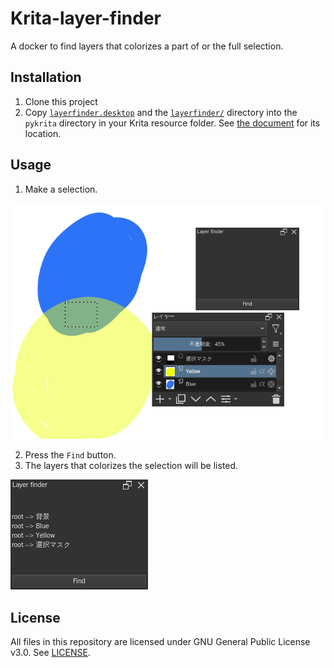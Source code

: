 # Krita-layer-finder

A docker to find layers that colorizes a part of or the full selection.

## Installation
1. Clone this project
2. Copy [`layerfinder.desktop`](layerfinder.desktop) and the [`layerfinder/`](layerfinder/) directory into the `pykrita` directory in your Krita resource folder. See [the document](https://docs.krita.org/en/reference_manual/resource_management.html#resource-management) for its location.

## Usage
1. Make a selection.

![Selection](images/selection.png)

2. Press the `Find` button.
3. The layers that colorizes the selection will be listed.

![Result](images/docker.png)

## License
All files in this repository are licensed under GNU General Public License v3.0. See [LICENSE](LICENSE).
